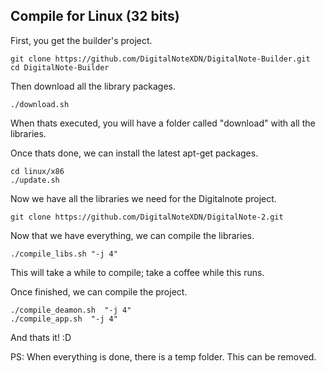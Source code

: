 ## Compile for Linux (32 bits)

First, you get the builder's project.

	git clone https://github.com/DigitalNoteXDN/DigitalNote-Builder.git
	cd DigitalNote-Builder

Then download all the library packages.

	./download.sh

When thats executed, you will have a folder called "download" with all the libraries.

Once thats done, we can install the latest apt-get packages.

	cd linux/x86
	./update.sh

Now we have all the libraries we need for the Digitalnote project.

	git clone https://github.com/DigitalNoteXDN/DigitalNote-2.git

Now that we have everything, we can compile the libraries.

	./compile_libs.sh "-j 4"

This will take a while to compile; take a coffee while this runs.

Once finished, we can compile the project.

	./compile_deamon.sh  "-j 4"
	./compile_app.sh  "-j 4"

And thats it! :D

PS: When everything is done, there is a temp folder. This can be removed.